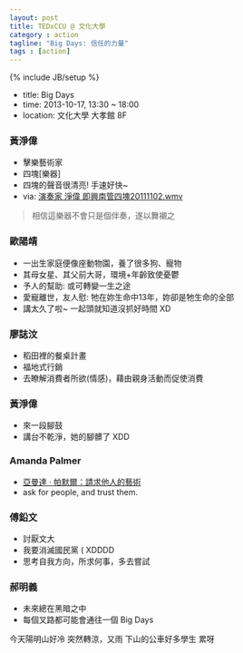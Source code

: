 ```yaml
---
layout: post
title: TEDxCCU @ 文化大學
category : action
tagline: "Big Days: 信任的力量"
tags : [action]
---
```

{% include JB/setup %}

* title: Big Days
* time: 2013-10-17, 13:30 ~ 18:00
* location: 文化大學 大孝館 8F

### 黃淨偉
* 擊樂藝術家
* 四塊[樂器]
* 四塊的聲音很清亮! 手速好快~
* via: [演奏家 淨偉 即興南管四塊20111102.wmv](http://youtu.be/Wdy4TTp2NW8)
> 相信這樂器不會只是個伴奏，遂以舞襯之

### 歐陽靖
* 一出生家庭便像座動物園，養了很多狗、寵物
* 其母女星、其父前大哥，環境+年齡致使憂鬱
* 予人的幫助: 或可轉變一生之途
* 愛寵離世，友人慰: 牠在妳生命中13年，妳卻是牠生命的全部
* 講太久了啦~ 一起頭就知道沒抓好時間 XD

### 廖誌汶
* 稻田裡的餐桌計畫
* 福地式行銷
* 去瞭解消費者所欲(情感)，藉由親身活動而促使消費

### 黃淨偉
* 來一段腳鼓
* 講台不乾淨，她的腳髒了 XDD

### Amanda Palmer
* [亞曼達 · 帕默爾：請求他人的藝術](http://www.ted.com/talks/amanda_palmer_the_art_of_asking.html)
* ask for people, and trust them.

### 傅鉛文
* 討厭文大
* 我要消滅國民黨 ( XDDDD
* 思考自我方向，所求何事，多去嘗試

### 郝明義
* 未來總在黑暗之中
* 每個叉路都可能會通往一個 Big Days


今天陽明山好冷
突然轉涼，又雨
下山的公車好多學生
累呀

